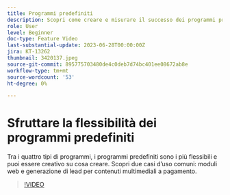 ```yaml
---
title: Programmi predefiniti
description: Scopri come creare e misurare il successo dei programmi predefiniti.
role: User
level: Beginner
doc-type: Feature Video
last-substantial-update: 2023-06-28T00:00:00Z
jira: KT-13262
thumbnail: 3420137.jpeg
source-git-commit: 895775703480de4c0deb7d74bc401ee08672ab8e
workflow-type: tm+mt
source-wordcount: '53'
ht-degree: 0%

---
```



# Sfruttare la flessibilità dei programmi predefiniti


Tra i quattro tipi di programmi, i programmi predefiniti sono i più flessibili e puoi essere creativo su cosa creare.
Scopri due casi d’uso comuni: moduli web e generazione di lead per contenuti multimediali a pagamento.

>[!VIDEO](https://video.tv.adobe.com/v/3420137?learn=on)
